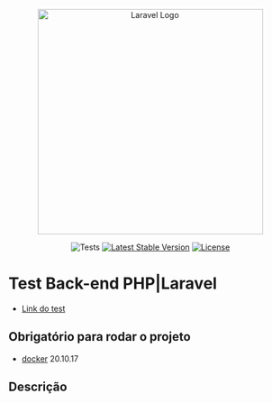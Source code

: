 <p align="center"><a href="https://laravel.com" target="_blank"><img src="https://raw.githubusercontent.com/laravel/art/master/logo-lockup/5%20SVG/2%20CMYK/1%20Full%20Color/laravel-logolockup-cmyk-red.svg" width="400" alt="Laravel Logo"></a></p>

<p align="center">

<img src="https://img.shields.io/appveyor/tests/:user/:repo" alt="Tests">
<a href="https://packagist.org/packages/laravel/framework"><img src="https://img.shields.io/packagist/v/laravel/framework" alt="Latest Stable Version"></a>
<a href="https://packagist.org/packages/laravel/framework"><img src="https://img.shields.io/packagist/l/laravel/framework" alt="License"></a>
</p>

# Test Back-end PHP|Laravel

- [Link do test](https://github.com/nanoincub/teste-recrutamento-backend) 

## Obrigatório para rodar o projeto

- [docker](https://docs.docker.com/get-docker/) 20.10.17

## Descrição
